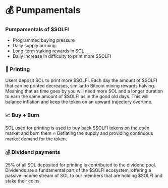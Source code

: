 # 💰 Pumpamentals

### Pumpamentals of $SOLFI

- Programmed buying pressure
- Daily supply burning
- Long-term staking rewards in SOL
- Daily increase in difficulty to print more $SOLFI

### 💸 Printing
Users deposit SOL to print more $SOLFI. Each day the amount of $SOLFI that can be printed decreases, similar to Bitcoin mining rewards halving. Meaning that as time goes by you will need more SOL and a longer duration to earn the same amount of $SOLFI as in the good old days. This will balance inflation and keep the token on an upward trajectory overtime.

### 📈 Buy + Burn
SOL used for [printing](#printing.md) is used to buy back $SOLFI tokens on the open market and burn them 🔥 Deflating the supply and providing continuous market demand for the token. 

### 💰 Dividend payments
25% of all SOL deposited for printing is contributed to the dividend pool. Dividends are a fundamental part of the $SOLFI ecosystem, offering a passive income stream of SOL to our members that are holding $SOLFI and stake their coins.